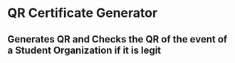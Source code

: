 # QR Certificate Generator

## Generates QR and Checks the QR of the event of a Student Organization if it is legit

